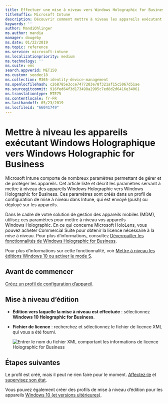 ```yaml
---
title: Effectuer une mise à niveau vers Windows Holographic for Business
titleSuffix: Microsoft Intune
description: Découvrir comment mettre à niveau les appareils exécutant Windows Holographique vers Windows Holographic for Business
keywords: ''
author: MandiOhlinger
ms.author: mandia
manager: dougeby
ms.date: 01/22/2019
ms.topic: reference
ms.service: microsoft-intune
ms.localizationpriority: medium
ms.technology: ''
ms.suite: ems
search.appverid: MET150
ms.custom: seodec18
ms.collection: M365-identity-device-management
ms.openlocfilehash: c268785e3cce7477203e78f321af15c5067d51ae
ms.sourcegitcommit: 916fed64f3d173498a2905c7ed8d2d6416e34061
ms.translationtype: MTE75
ms.contentlocale: fr-FR
ms.lasthandoff: 05/23/2019
ms.locfileid: "66041749"
---
```

# <a name="upgrade-devices-running-windows-holographic-to-windows-holographic-for-business"></a>Mettre à niveau les appareils exécutant Windows Holographique vers Windows Holographic for Business

Microsoft Intune comporte de nombreux paramètres permettant de gérer et de protéger les appareils. Cet article liste et décrit les paramètres servant à mettre à niveau des appareils Windows Holographic vers Windows Holographic for Business. Ces paramètres sont créés dans un profil de configuration de mise à niveau dans Intune, qui est envoyé (push) ou déployé sur les appareils.

Dans le cadre de votre solution de gestion des appareils mobiles (MDM), utilisez ces paramètres pour mettre à niveau vos appareils Windows Holographic. En ce qui concerne Microsoft HoloLens, vous pouvez acheter Commercial Suite pour obtenir la licence nécessaire à la mise à niveau. Pour plus d’informations, consultez [Déverrouiller les fonctionnalités de Windows Holographic for Business](https://docs.microsoft.com/hololens/hololens-upgrade-enterprise).

Pour plus d’informations sur cette fonctionnalité, voir [Mettre à niveau les éditions Windows 10 ou activer le mode S](edition-upgrade-configure-windows-10.md).

## <a name="before-you-begin"></a>Avant de commencer

[Créez un profil de configuration d’appareil](edition-upgrade-configure-windows-10.md#create-the-profile).

## <a name="edition-upgrade"></a>Mise à niveau d’édition

- **Édition vers laquelle la mise à niveau est effectuée** : sélectionnez **Windows 10 Holographic for Business**.
- **Fichier de licence** : recherchez et sélectionnez le fichier de licence XML qui vous a été fourni.

  ![Entrer le nom du fichier XML comportant les informations de licence Holographic for Business](media/Holographic-edition-upgrade.png)
 
## <a name="next-steps"></a>Étapes suivantes

Le profil est créé, mais il peut ne rien faire pour le moment. [Affectez-le](device-profile-assign.md) et [supervisez son état](device-profile-monitor.md).

Vous pouvez également créer des profils de mise à niveau d’édition pour les appareils [Windows 10 (et versions ultérieures)](edition-upgrade-windows-settings.md).

